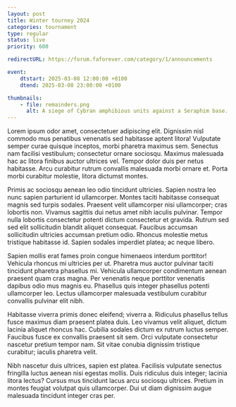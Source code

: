 ```yaml
---
layout: post
title: Winter tourney 2024
categories: tournament
type: regular
status: live
priority: 600

redirectURL: https://forum.faforever.com/category/1/announcements

event:
    dtstart: 2025-03-08 12:00:00 +0100
    dtend: 2025-03-08 23:00:00 +0100

thumbnails: 
    - file: remainders.png
      alt: A siege of Cybran amphibious units against a Seraphim base.
---
```


Lorem ipsum odor amet, consectetuer adipiscing elit. Dignissim nisl commodo mus penatibus venenatis sed habitasse aptent litora! Vulputate semper curae quisque inceptos, morbi pharetra maximus sem. Senectus nam facilisi vestibulum; consectetur ornare sociosqu. Maximus malesuada hac ac litora finibus auctor ultrices vel. Tempor dolor duis per netus habitasse. Arcu curabitur rutrum convallis malesuada morbi ornare et. Porta morbi curabitur molestie, litora dictumst montes.

<!-- excerpt-end -->

Primis ac sociosqu aenean leo odio tincidunt ultricies. Sapien nostra leo nunc sapien parturient id ullamcorper. Montes taciti habitasse consequat magnis sed turpis sodales. Praesent velit ullamcorper nisi ullamcorper; cras lobortis non. Vivamus sagittis dui netus amet nibh iaculis pulvinar. Tempor nulla lobortis consectetur potenti dictum consectetur et gravida. Rutrum sed sed elit sollicitudin blandit aliquet consequat. Faucibus accumsan sollicitudin ultricies accumsan pretium odio. Rhoncus molestie metus tristique habitasse id. Sapien sodales imperdiet platea; ac neque libero.

Sapien mollis erat fames proin congue himenaeos interdum porttitor! Vehicula rhoncus mi ultricies per ut. Pharetra mus auctor pulvinar taciti tincidunt pharetra phasellus mi. Vehicula ullamcorper condimentum aenean praesent quam cras magna. Per venenatis neque porttitor venenatis dapibus odio mus magnis eu. Phasellus quis integer phasellus potenti ullamcorper leo. Lectus ullamcorper malesuada vestibulum curabitur convallis pulvinar elit nibh.

Habitasse viverra primis donec eleifend; viverra a. Ridiculus phasellus tellus fusce maximus diam praesent platea duis. Leo vivamus velit aliquet, dictum lacinia aliquet rhoncus hac. Cubilia sodales dictum ex rutrum luctus semper. Faucibus fusce ex convallis praesent sit sem. Orci vulputate consectetur nascetur pretium tempor nam. Sit vitae conubia dignissim tristique curabitur; iaculis pharetra velit.

Nibh nascetur duis ultrices, sapien est platea. Facilisis vulputate senectus fringilla luctus aenean nisi egestas mollis. Duis ridiculus duis integer; lacinia litora lectus? Cursus mus tincidunt lacus arcu sociosqu ultrices. Pretium in montes feugiat volutpat quis ullamcorper. Dui ut diam dignissim augue malesuada tincidunt integer cras per.